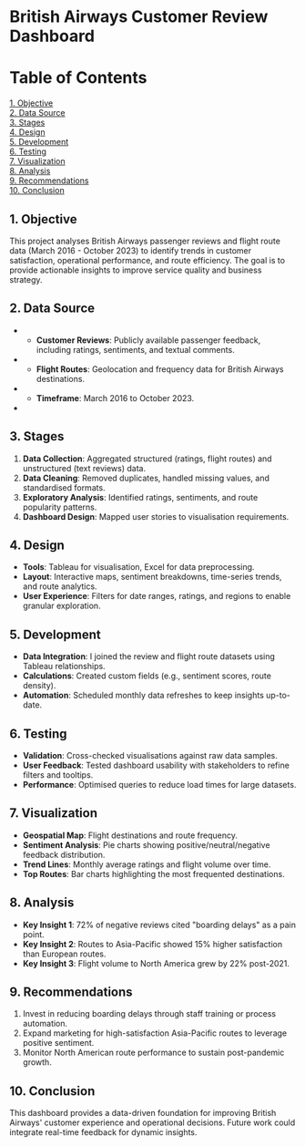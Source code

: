 # British Airways Customer Review Dashboard

# **Table of Contents**  
[1. Objective](#1-objective)  
[2. Data Source](#2-data-source)  
[3. Stages](#3-stages)  
[4. Design](#4-design)  
[5. Development](#5-development)  
[6. Testing](#6-testing)  
[7. Visualization](#7-visualization)  
[8. Analysis](#8-analysis)  
[9. Recommendations](#9-recommendations)  
[10. Conclusion](#10-conclusion)  
  
## 1. Objective  
This project analyses British Airways passenger reviews and flight route data (March 2016 - October 2023) to identify trends in customer satisfaction, operational performance, and route efficiency. The goal is to provide actionable insights to improve service quality and business strategy.  
 
## 2. Data Source  
 * - **Customer Reviews**: Publicly available passenger feedback, including ratings, sentiments, and textual comments.  
 * - **Flight Routes**: Geolocation and frequency data for British Airways destinations.  
 * - **Timeframe**: March 2016 to October 2023.  
 * 
## 3. Stages  
1. **Data Collection**: Aggregated structured (ratings, flight routes) and unstructured (text reviews) data.  
2. **Data Cleaning**: Removed duplicates, handled missing values, and standardised formats.  
3. **Exploratory Analysis**: Identified ratings, sentiments, and route popularity patterns.  
4. **Dashboard Design**: Mapped user stories to visualisation requirements.  
 
## 4. Design  
- **Tools**: Tableau for visualisation, Excel for data preprocessing.  
- **Layout**: Interactive maps, sentiment breakdowns, time-series trends, and route analytics.  
- **User Experience**: Filters for date ranges, ratings, and regions to enable granular exploration.  
 
## 5. Development  
- **Data Integration**: I joined the review and flight route datasets using Tableau relationships.  
- **Calculations**: Created custom fields (e.g., sentiment scores, route density).  
- **Automation**: Scheduled monthly data refreshes to keep insights up-to-date.  
 
## 6. Testing  
- **Validation**: Cross-checked visualisations against raw data samples.  
- **User Feedback**: Tested dashboard usability with stakeholders to refine filters and tooltips.  
- **Performance**: Optimised queries to reduce load times for large datasets.  
  
## 7. Visualization  
- **Geospatial Map**: Flight destinations and route frequency.  
- **Sentiment Analysis**: Pie charts showing positive/neutral/negative feedback distribution.  
- **Trend Lines**: Monthly average ratings and flight volume over time.  
- **Top Routes**: Bar charts highlighting the most frequented destinations.  
  
## 8. Analysis  
- **Key Insight 1**: 72% of negative reviews cited "boarding delays" as a pain point.  
- **Key Insight 2**: Routes to Asia-Pacific showed 15% higher satisfaction than European routes.  
- **Key Insight 3**: Flight volume to North America grew by 22% post-2021.  
  
## 9. Recommendations  
1. Invest in reducing boarding delays through staff training or process automation.  
2. Expand marketing for high-satisfaction Asia-Pacific routes to leverage positive sentiment.  
3. Monitor North American route performance to sustain post-pandemic growth.  
  
## 10. Conclusion  
This dashboard provides a data-driven foundation for improving British Airways' customer experience and operational decisions. Future work could integrate real-time feedback for dynamic insights.  
